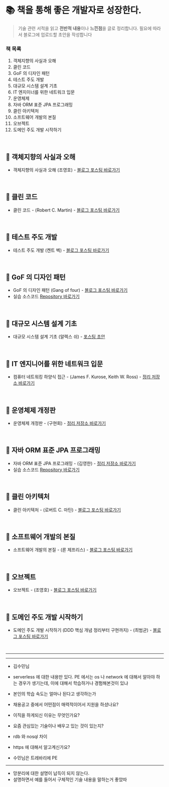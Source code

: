 # 📚 책을 통해 좋은 개발자로 성장한다.

> 기술 관련 서적을 읽고 **전반적 내용**이나 **느낀점**을 글로 정리합니다. 필요에 따라서 블로그에 업로드할 초안을 작성합니다

### 책 목록

1. 객체지향의 사실과 오해
2. 클린 코드
3. GoF 의 디자인 패턴
4. 테스트 주도 개발
5. 대규모 시스템 설계 기초
6. IT 엔지이너를 위한 네트워크 입문
7. 운영체제
8. 자바 ORM 표준 JPA 프로그래밍
9. 클린 아키텍처
10. 소프트웨어 개발의 본질
11. 오브젝트
12. 도메인 주도 개발 시작하기

<br />

## 📌 객체지향의 사실과 오해

- 객체지향의 사실과 오해 (조영호) - [블로그 포스팅 바로가기](https://wonit.tistory.com/category/📗%20개발자%20책%20읽기/-%20객체지향의%20사실과%20오해)

<br />

## 📌 클린 코드

- 클린 코드 - (Robert C. Martin) - [블로그 포스팅 바로가기](https://wonit.tistory.com/category/📗%20개발자%20책%20읽기/-%20클린%20코드)

<br />

## 📌 테스트 주도 개발

- 테스트 주도 개발 (켄트 벡) - [블로그 포스팅 바로가기](https://wonit.tistory.com/category/📗%20개발자%20책%20읽기/-%20테스트%20주도%20개발)

<br />

## 📌 GoF 의 디자인 패턴

- GoF 의 디자인 패턴 (Gang of four) - [블로그 포스팅 바로가기](https://wonit.tistory.com/category/📗%20개발자%20책%20읽기/-%20GoF%20의%20디자인%20패턴)
- 실습 소스코드 [Repository 바로가기](https://github.com/dhslrl321/gof-design-pattern)

<br />

## 📌 대규모 시스템 설계 기초

- 대규모 시스템 설계 기초 (알렉스 쉬) - [포스팅 초안](https://github.com/dhslrl321/Tech-Book/tree/master/대규모%20시스템%20설계%20기초)

<br />

## 📌 IT 엔지니어를 위한 네트워크 입문

- 컴퓨터 네트워킹 하양식 접근 - (James F. Kurose, Keith W. Ross) - [정리 저장소 바로가기](https://github.com/dhslrl321/Tech-Book/tree/master/IT%20엔지니어를%20위한%20네트워크%20입문)

<br />

## 📌 운영체제 개정판

- 운영체제 개정판 - (구현회) - [정리 저장소 바로가기](https://github.com/dhslrl321/Tech-Book/tree/master/운영체제)

<br />

## 📌 자바 ORM 표준 JPA 프로그래밍

- 자바 ORM 표준 JPA 프로그래밍 - (김영한) - [정리 저장소 바로가기](#)
- 실습 소스코드 [Repository 바로가기](https://github.com/my-research/java-persist-api)

<br />

## 📌 클린 아키텍처

- 클린 아키텍처 - (로버트 C. 마틴) - [블로그 포스팅 바로가기](https://wonit.tistory.com/category/📗%20개발자%20책%20읽기/-%20클린%20아키텍처)

<br />

## 📌 소프트웨어 개발의 본질

- 소프트웨어 개발의 본질 - (론 제프리스) - [블로그 포스팅 바로가기](#)

<br />

## 📌 오브젝트

- 오브젝트 - (조영호) - [블로그 포스팅 바로가기](#)

<br />

## 📌 도메인 주도 개발 시작하기

- 도메인 주도 개발 시작하기 (DDD 핵심 개념 정리부터 구현까지) - (최범균) - [블로그 포스팅 바로가기](#)

<br />

---

---

- 김수민님

- serverless 에 대한 내용만 있다. PE 에서는 os 나 network 에 대해서 알아야 하는 경우가 생기는데, 이에 대해서 학습하거나 경험해본것이 있냐
- 본인의 학습 속도는 얼마나 된다고 생각하는가
- 채용공고 중에서 어떤점이 매력적이어서 지원을 하셨나요?
- 이직을 하게되신 이유는 무엇인가요?
- 요즘 관심있는 기술이나 배우고 있는 것이 있는지?
- rdb 와 nosql 차이
- https 에 대해서 알고계신가요?
- 수민님은 트레바리에 PE

---

- 망분리에 대한 설명이 납득이 되지 않는다.
- 설명하면서 예를 들어서 구체적인 기술 내용을 말하는거 좋았따

